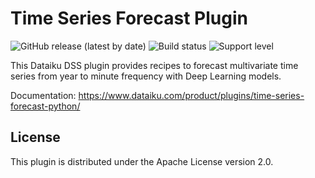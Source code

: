 # Time Series Forecast Plugin

![GitHub release (latest by date)](https://img.shields.io/github/v/release/dataiku/dss-plugin-time-series-forecast-python) ![Build status](https://img.shields.io/badge/build-passing-brightgreen) ![Support level](https://img.shields.io/badge/support-Supported-brightgreen)

This Dataiku DSS plugin provides recipes to forecast multivariate time series from year to minute frequency with Deep Learning models.

Documentation: https://www.dataiku.com/product/plugins/time-series-forecast-python/

## License

This plugin is distributed under the Apache License version 2.0.
